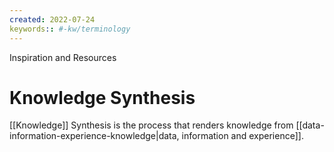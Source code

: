 ```yaml
---
created: 2022-07-24
keywords:: #-kw/terminology  
---
```

Inspiration and Resources
# Knowledge Synthesis

[[Knowledge]] Synthesis is the process that renders knowledge from [[data-information-experience-knowledge|data, information and experience]].